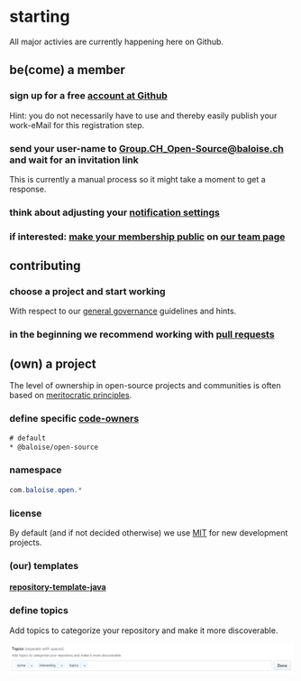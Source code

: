 # starting

All major activies are currently happening here on Github.

## be(come) a member

### sign up for a free [account at Github](https://github.com/signup/)
Hint: you do not necessarily have to use and thereby easily publish your work-eMail for this registration step.

### send your user-name to Group.CH_Open-Source@baloise.ch and wait for an invitation link
This is currently a manual process so it might take a moment to get a response.

### think about adjusting your [notification settings](https://github.com/settings/notifications)

### if interested: [make your membership public](https://help.github.com/articles/publicizing-or-hiding-organization-membership/) on [our team page](https://github.com/orgs/baloise/people)

## contributing

### choose a project and start working
With respect to our [general governance](governance.md) guidelines and hints.

### in the beginning we recommend working with [pull requests](https://guides.github.com/activities/forking/)

## (own) a project

The level of ownership in open-source projects and communities is often based on [meritocratic principles](http://oss-watch.ac.uk/resources/meritocraticgovernancemodel).

### define specific [code-owners](https://help.github.com/articles/about-codeowners/)

```properties
# default
* @baloise/open-source
```

### namespace

```java
com.baloise.open.*
```

### license

By default (and if not decided otherwise) we use [MIT](https://choosealicense.com/licenses/mit/) for new development projects.

### (our) templates

#### [repository-template-java](https://github.com/baloise/repository-template-java)

### define topics

Add topics to categorize your repository and make it more discoverable.

![](topics.png)
